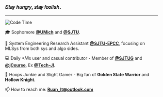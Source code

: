 <h3> 𝑆𝑡𝑎𝑦 ℎ𝑢𝑛𝑔𝑟𝑦, 𝑠𝑡𝑎𝑦 𝑓𝑜𝑜𝑙𝑖𝑠ℎ. </h3>

***

<!--START_SECTION:waka-->
![Code Time](http://img.shields.io/badge/Code%20Time-825%20hrs%2019%20mins-blue)


<!--END_SECTION:waka-->

🎓 Sophomore **[@UMich](https://www.engin.umich.edu/)** and **[@SJTU](https://www.ji.sjtu.edu.cn/)**.

🔭 System Engineering Research Assistant **[@SJTU-EPCC](http://epcc.sjtu.edu.cn/)**, focusing on MLSys from both sys and algo sides.

💻 Daily _*Nix_ user and casual contributor - Member of **[@SJTUG](https://github.com/sjtug)** and **[@jCourse](https://github.com/SJTU-jCourse)**, Ex **[@Tech-JI](https://github.com/Tech-JI)**.

🏀 Hoops Junkie and Slight Gamer - Big fan of **Golden State Warrior** and **Hollow Knight**.

📫 How to reach me: **Ruan_lt@outlook.com**
